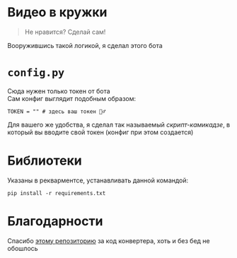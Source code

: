 # Видео в кружки
> Не нравится? Сделай сам!

Вооружившись такой логикой, я сделал этого бота

# `config.py`
Сюда нужен только токен от бота  
Сам конфиг выглядит подобным образом:
```
TOKEN = "" # здесь ваш токен 🤷‍♂️
```  
Для вашего же удобства, я сделал так называемый *скрипт-камикадзе*, в который вы вводите свой токен (конфиг при этом создается)

# Библиотеки
Указаны в рекварментсе, устанавливать данной командой:

```
pip install -r requirements.txt
```

# Благодарности
Спасибо [этому репозиторию](https://github.com/Dizro/Telegram-Video-Circle-Bot) за код конвертера, хоть и без бед не обошлось
